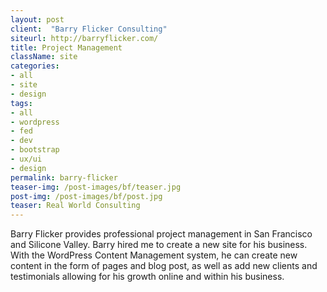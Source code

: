 ```yaml
---
layout: post
client:  "Barry Flicker Consulting"
siteurl: http://barryflicker.com/
title: Project Management
className: site
categories: 
- all
- site
- design
tags:
- all
- wordpress
- fed
- dev
- bootstrap
- ux/ui
- design
permalink: barry-flicker
teaser-img: /post-images/bf/teaser.jpg
post-img: /post-images/bf/post.jpg
teaser: Real World Consulting
---
```

Barry Flicker provides professional project management in San Francisco and Silicone Valley. Barry hired me to create a new site for his business. With the WordPress Content Management system, he can create new content in the form of pages and blog post, as well as add new clients and testimonials allowing for his growth online and within his business.